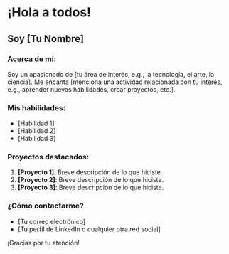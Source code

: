 # ¡Hola a todos!

## Soy [Tu Nombre]

### Acerca de mí:
Soy un apasionado de [tu área de interés, e.g., la tecnología, el arte, la ciencia]. Me encanta [menciona una actividad relacionada con tu interés, e.g., aprender nuevas habilidades, crear proyectos, etc.].

### Mis habilidades:
- [Habilidad 1]
- [Habilidad 2]
- [Habilidad 3]

### Proyectos destacados:
1. **[Proyecto 1]**: Breve descripción de lo que hiciste.
2. **[Proyecto 2]**: Breve descripción de lo que hiciste.
3. **[Proyecto 3]**: Breve descripción de lo que hiciste.

### ¿Cómo contactarme?
- [Tu correo electrónico]
- [Tu perfil de LinkedIn o cualquier otra red social]

¡Gracias por tu atención!
